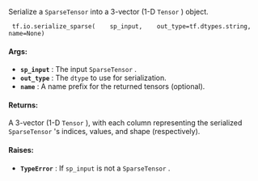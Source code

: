 Serialize a  `SparseTensor`  into a 3-vector (1-D  `Tensor` ) object.

```
 tf.io.serialize_sparse(    sp_input,    out_type=tf.dtypes.string,    name=None) 
```

#### Args:
- **`sp_input`** : The input  `SparseTensor` .
- **`out_type`** : The  `dtype`  to use for serialization.
- **`name`** : A name prefix for the returned tensors (optional).


#### Returns:
A 3-vector (1-D  `Tensor` ), with each column representing the serialized `SparseTensor` 's indices, values, and shape (respectively).

#### Raises:
- **`TypeError`** : If  `sp_input`  is not a  `SparseTensor` .
